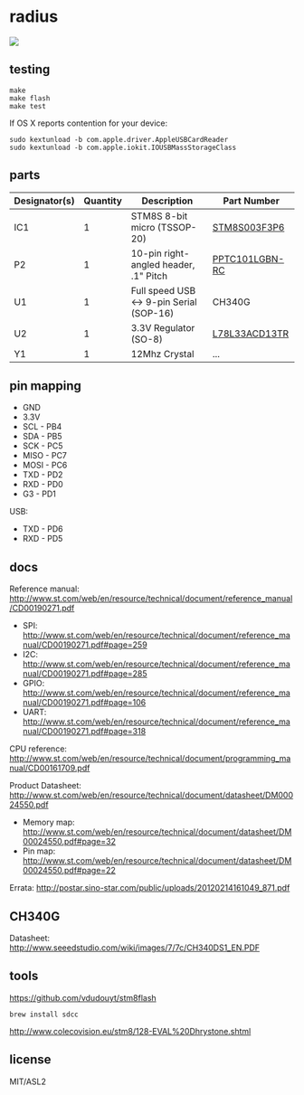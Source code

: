 # radius

![](https://cloud.githubusercontent.com/assets/80639/8431800/d7c6bc7c-1f09-11e5-9089-ed34c545b8b4.png)

## testing

```
make
make flash
make test
```

If OS X reports contention for your device:

```
sudo kextunload -b com.apple.driver.AppleUSBCardReader
sudo kextunload -b com.apple.iokit.IOUSBMassStorageClass
```

## parts

Designator(s) | Quantity | Description | Part Number
--- | --- | --- | ---
IC1 | 1 | STM8S 8-bit micro (TSSOP-20) | [STM8S003F3P6](http://www.digikey.com/product-detail/en/STM8S003F3P6/497-11946-5-ND/2765682)
P2 | 1 | 10-pin right-angled header, .1" Pitch | [PPTC101LGBN-RC](http://www.digikey.com/product-search/en?KeyWords=S5446-ND&WT.z_header=search_go)
U1 | 1 | Full speed USB <-> 9-pin Serial (SOP-16) | CH340G
U2 | 1 | 3.3V Regulator (SO-8) | [L78L33ACD13TR](http://www.digikey.com/product-detail/en/L78L33ACD13TR/497-1199-1-ND/586199)
Y1 | 1 | 12Mhz Crystal | ...

## pin mapping

* GND
* 3.3V
* SCL - PB4
* SDA - PB5
* SCK - PC5
* MISO - PC7
* MOSI - PC6
* TXD - PD2
* RXD - PD0
* G3 - PD1

USB:

* TXD - PD6
* RXD - PD5

## docs

Reference manual: http://www.st.com/web/en/resource/technical/document/reference_manual/CD00190271.pdf

 * SPI: http://www.st.com/web/en/resource/technical/document/reference_manual/CD00190271.pdf#page=259
 * I2C: http://www.st.com/web/en/resource/technical/document/reference_manual/CD00190271.pdf#page=285
 * GPIO: http://www.st.com/web/en/resource/technical/document/reference_manual/CD00190271.pdf#page=106
 * UART: http://www.st.com/web/en/resource/technical/document/reference_manual/CD00190271.pdf#page=318

CPU reference: http://www.st.com/web/en/resource/technical/document/programming_manual/CD00161709.pdf

Product Datasheet: http://www.st.com/web/en/resource/technical/document/datasheet/DM00024550.pdf

 * Memory map: http://www.st.com/web/en/resource/technical/document/datasheet/DM00024550.pdf#page=32
 * Pin map: http://www.st.com/web/en/resource/technical/document/datasheet/DM00024550.pdf#page=22

 Errata: http://postar.sino-star.com/public/uploads/20120214161049_871.pdf

## CH340G

Datasheet: http://www.seeedstudio.com/wiki/images/7/7c/CH340DS1_EN.PDF

## tools

https://github.com/vdudouyt/stm8flash

```
brew install sdcc
```

http://www.colecovision.eu/stm8/128-EVAL%20Dhrystone.shtml

## license

MIT/ASL2
